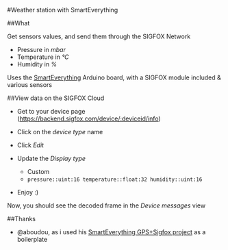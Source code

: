 #Weather station with SmartEverything

##What

Get sensors values, and send them through the SIGFOX Network
* Pressure in _mbar_
* Temperature in _°C_
* Humidity in _%_

Uses the [SmartEverything](http://smarteverything.it) Arduino board, with a SIGFOX module included & various sensors

##View data on the SIGFOX Cloud

* Get to your device page (https://backend.sigfox.com/device/:deviceid/info)
* Click on the _device type_ name
* Click _Edit_
* Update the _Display type_
	* Custom
	* `pressure::uint:16 temperature::float:32 humidity::uint:16`

* Enjoy :)


Now, you should see the decoded frame in the _Device messages_ view

##Thanks

* @aboudou, as i used his [SmartEverything GPS+Sigfox project](https://github.com/aboudou/SmartEverything_SigFox_GPS) as a boilerplate
